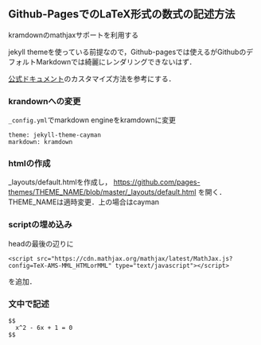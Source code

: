 ## Github-PagesでのLaTeX形式の数式の記述方法

kramdownのmathjaxサポートを利用する

jekyll themeを使っている前提なので，Github-pagesでは使えるがGithubのデフォルトMarkdownでは綺麗にレンダリングできないはず．

[公式ドキュメント](https://help.github.com/articles/customizing-css-and-html-in-your-jekyll-theme/)のカスタマイズ方法を参考にする．


### krandownへの変更
```_config.yml```でmarkdown engineをkramdownに変更

```
theme: jekyll-theme-cayman
markdown: kramdown
```

### htmlの作成
_layouts/default.htmlを作成し，
https://github.com/pages-themes/THEME_NAME/blob/master/_layouts/default.html
を開く．
THEME_NAMEは適時変更．上の場合はcayman

### scriptの埋め込み
headの最後の辺りに

```
<script src="https://cdn.mathjax.org/mathjax/latest/MathJax.js?config=TeX-AMS-MML_HTMLorMML" type="text/javascript"></script>
```

を追加．

### 文中で記述

```
$$
  x^2 - 6x + 1 = 0
$$
```






